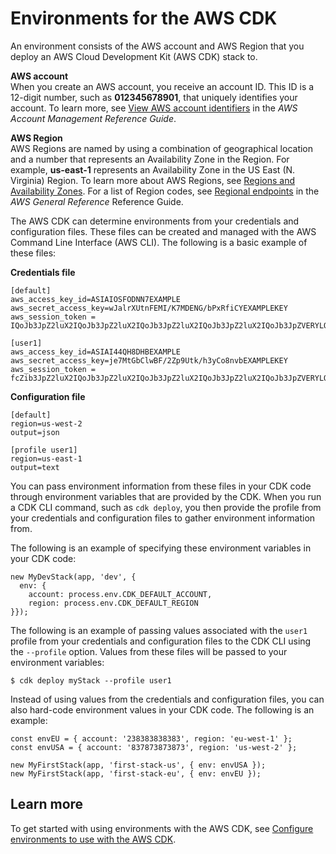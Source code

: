# Environments for the AWS CDK<a name="environments"></a>

An environment consists of the AWS account and AWS Region that you deploy an AWS Cloud Development Kit (AWS CDK) stack to.

**AWS account**  
When you create an AWS account, you receive an account ID. This ID is a 12-digit number, such as **012345678901**, that uniquely identifies your account. To learn more, see [View AWS account identifiers](https://docs.aws.amazon.com/accounts/latest/reference/manage-acct-identifiers.html) in the *AWS Account Management Reference Guide*.

**AWS Region**  
AWS Regions are named by using a combination of geographical location and a number that represents an Availability Zone in the Region. For example, **us-east-1** represents an Availability Zone in the US East (N. Virginia) Region. To learn more about AWS Regions, see [Regions and Availability Zones](https://aws.amazon.com/about-aws/global-infrastructure/regions_az/). For a list of Region codes, see [Regional endpoints](https://docs.aws.amazon.com/general/latest/gr/rande.html#regional-endpoints) in the *AWS General Reference* Reference Guide.

The AWS CDK can determine environments from your credentials and configuration files. These files can be created and managed with the AWS Command Line Interface (AWS CLI). The following is a basic example of these files:

**Credentials file**

```
[default]
aws_access_key_id=ASIAIOSFODNN7EXAMPLE
aws_secret_access_key=wJalrXUtnFEMI/K7MDENG/bPxRfiCYEXAMPLEKEY
aws_session_token = IQoJb3JpZ2luX2IQoJb3JpZ2luX2IQoJb3JpZ2luX2IQoJb3JpZ2luX2IQoJb3JpZVERYLONGSTRINGEXAMPLE

[user1]
aws_access_key_id=ASIAI44QH8DHBEXAMPLE
aws_secret_access_key=je7MtGbClwBF/2Zp9Utk/h3yCo8nvbEXAMPLEKEY
aws_session_token = fcZib3JpZ2luX2IQoJb3JpZ2luX2IQoJb3JpZ2luX2IQoJb3JpZ2luX2IQoJb3JpZVERYLONGSTRINGEXAMPLE
```

**Configuration file**

```
[default]
region=us-west-2
output=json

[profile user1]
region=us-east-1
output=text
```

You can pass environment information from these files in your CDK code through environment variables that are provided by the CDK. When you run a CDK CLI command, such as `cdk deploy`, you then provide the profile from your credentials and configuration files to gather environment information from.

The following is an example of specifying these environment variables in your CDK code:

```
new MyDevStack(app, 'dev', {
  env: {
    account: process.env.CDK_DEFAULT_ACCOUNT,
    region: process.env.CDK_DEFAULT_REGION
}});
```

The following is an example of passing values associated with the `user1` profile from your credentials and configuration files to the CDK CLI using the `--profile` option. Values from these files will be passed to your environment variables:

```
$ cdk deploy myStack --profile user1
```

Instead of using values from the credentials and configuration files, you can also hard-code environment values in your CDK code. The following is an example:

```
const envEU = { account: '238383838383', region: 'eu-west-1' };
const envUSA = { account: '837873873873', region: 'us-west-2' };

new MyFirstStack(app, 'first-stack-us', { env: envUSA });
new MyFirstStack(app, 'first-stack-eu', { env: envEU });
```

## Learn more<a name="environments-learn"></a>

To get started with using environments with the AWS CDK, see [Configure environments to use with the AWS CDK](configure-env.md).